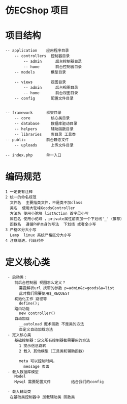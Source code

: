 # 仿ECShop 项目

  # 项目结构
    -- application    应用程序目录
        -- controllers  控制器目录
            -- admin      后台控制器目录
            -- home       前台控制器目录
        -- models       模型目录
            
        -- views        视图目录
            -- admin      后台视图目录
            -- home       前台视图目录
        -- config       配置文件目录
      
        
    -- framework      框架目录
        -- core         核心类目录
        -- database     数据库驱动目录
        -- helpers      辅助函数目录
        -- libraries    库目录 工具类
    -- public         前台静态文件
        -- uploads      上传文件目录

    -- index.php      单一入口
  # 编码规范
    1 一定要有注释
    2 统一的命名规范 
      文件名  主要指类文件，不是类不加class
      类名  使用大驼峰GoodsController 
      方法名 使用小驼峰 listAction 首字母小写
      属性名 使用小驼峰 ，private属性前面加一个下划线'_'（推荐）
      函数名  遵循PHP本身的写法  下划线 或者全小写
    3 严格区分大小写
      Lamp  linux 系统严格区分大小写
    4 注意缩进，代码对齐


  # 定义核心类 

     - 启动类：
        前后台控制器 视图怎么定义？
          需要解析url 携带的参数 p=admin&c=goods&a=list
          此时我们需要使用$_REQUEST
        初始化工作 路径等
          define();
        路由功能
          new controller()
        自动加载  
          __autoload 魔术函数 不是类的方法 
          自定义自动加载方法
     - 定义核心类
        基础控制器：定义所有控制器都需要用的方法     
          1 提示信息跳转
          2 载入 其他模型（工具类和辅助函数）

          meta 可以控制时间，
            message 页面
     - 载入数据库模型
        Model
        Mysql 需要配置文件         结合我们的config 

     - 载入辅助类  
      在基础类控制器中 加载辅助类 函数类